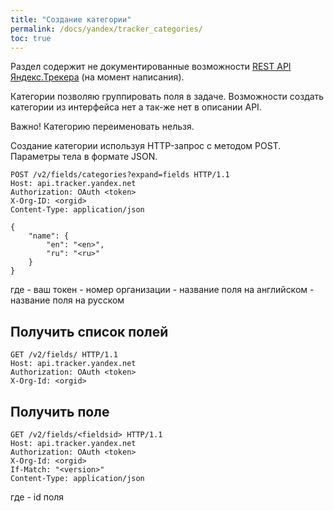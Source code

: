 ```yaml
---
title: "Создание категории"
permalink: /docs/yandex/tracker_categories/
toc: true
---
```


Раздел содержит не документированные возможности
[REST API Яндекс.Трекера](https://yandex.ru/dev/connect/tracker/api/about.html) (на момент написания).

Категории позволяю группировать поля в задаче.
Возможности создать категории из интерфейса нет
а так-же нет в описании API.

Важно! Категорию переименовать нельзя.

Создание категории используя HTTP-запрос с методом POST.
Параметры тела в формате JSON.
```
POST /v2/fields/categories?expand=fields HTTP/1.1
Host: api.tracker.yandex.net
Authorization: OAuth <token>
X-Org-ID: <orgid>
Content-Type: application/json

{
    "name": {
        "en": "<en>",
        "ru": "<ru>"
    }
}
```
где
<token> - ваш токен
<orgid> - номер организации
<en> - название поля на английском
<ru> - название поля на русском


## Получить список полей
```
GET /v2/fields/ HTTP/1.1
Host: api.tracker.yandex.net
Authorization: OAuth <token>
X-Org-Id: <orgid>
```

## Получить поле
```
GET /v2/fields/<fieldsid> HTTP/1.1
Host: api.tracker.yandex.net
Authorization: OAuth <token>
X-Org-Id: <orgid>
If-Match: "<version>"
Content-Type: application/json
```
где
<fieldsid> - id поля
